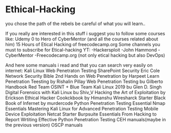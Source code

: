 # Ethical-Hacking
you chose the path of the rebels be careful of what you will learn..

If you really are interested in this stuff i suggest you to follow some courses like:
Udemy 0 to Hero of CyberMentor (and all the courses related about him)
15 Hours of Etical Hacking of freecodecamp.org
Some channels you must to subscribe for Etical-hacking YT:
-Hackersploit
-John Hammond
-CyberMentor
-Freecodecamp.org (not only etical hacking but also DevOps)

And here some manuals i read and that you can search very easily on internet:
Kali Linux Web Penetraton Testing 
SharePoint Security
Eric Cole Network Security Bible 2nd
Hands on Web Penetration by Harpeet
Learn Penetration Teesting by Rishalin Pillay
Web Penetration Testing bu Gilberto
Handbook Red Team OSINT + Blue Team 
Kali Linux 2019 bu Glen D. Singh
Digital Forensics with Kali Linux bu Shiv_V
Hacking the Art of Exploitation by Erickson
Ethical Hacker Cookckbook by Himanshu
Wiresharck Starter
Black Book of Infernet by murdercode
Python Penetration Testing Essential
Nmap Essentials 
Mastering Kali Linux for Advanced Penetration Testing
Mobile Device Exploitation
Netcat Starter
Burpsuite Essentials 
From Hacking to Report Wrtiting
Effective Python Penetration Testing 
CEH  manuals(maybe in the previous version)
OSCP manuals
